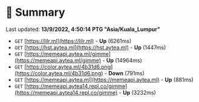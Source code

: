# 📖 Summary
Last updated: **13/9/2022, 4:50:14 PTG "Asia/Kuala_Lumpur"**

- `GET` [https://lilr.ml](https://lilr.ml) - **Up** (6261ms)
- `GET` [https://hst.aytea.ml](https://hst.aytea.ml) - **Up** (1447ms)
- `GET` [https://memeapi.aytea.ml/gimme](https://memeapi.aytea.ml/gimme) - **Up** (14964ms)
- `GET` [https://color.aytea.ml/4b31d6.png](https://color.aytea.ml/4b31d6.png) - **Down** (791ms)
- `GET` [https://memeapi.aytea.ml](https://memeapi.aytea.ml) - **Up** (881ms)
- `GET` [https://memeapi.aytea14.repl.co/gimme](https://memeapi.aytea14.repl.co/gimme) - **Up** (3232ms)
